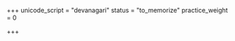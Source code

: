 +++
unicode_script = "devanagari"
status = "to_memorize"
practice_weight = 0

+++
<div class="js_include" url="/vedAH/sAma/paravastu-saama/devaH/misc-devas/somaM-rAjAnam/"  newLevelForH1="1" includeTitle="true"> </div>